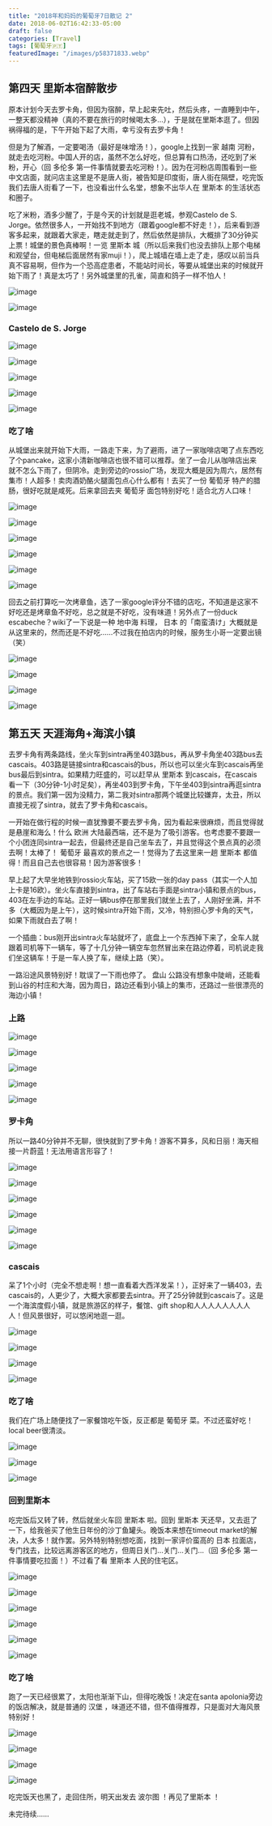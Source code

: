 ```yaml
---
title: "2018年和妈妈的葡萄牙7日散记 2"
date: 2018-06-02T16:42:33-05:00
draft: false
categories: [Travel]
tags: [葡萄牙🇵🇹]
featuredImage: "/images/p58371833.webp"
---
```


## 第四天 里斯本宿醉散步

原本计划今天去罗卡角，但因为宿醉，早上起来先吐，然后头疼，一直睡到中午，一整天都没精神（真的不要在旅行的时候喝太多…），于是就在里斯本逛了。但因祸得福的是，下午开始下起了大雨，幸亏没有去罗卡角！
<!--more-->
但是为了解酒，一定要喝汤（最好是味增汤！），google上找到一家 越南 河粉，就走去吃河粉。中国人开的店，虽然不怎么好吃，但总算有口热汤，还吃到了米粉，开心（回 多伦多 第一件事情就要去吃河粉！）。因为在河粉店周围看到一些中文店面，就问店主这里是不是唐人街，被告知是印度街，唐人街在隔壁，吃完饭我们去唐人街看了一下，也没看出什么名堂，想象不出华人在 里斯本 的生活状态和圈子。

吃了米粉，酒多少醒了，于是今天的计划就是逛老城，参观Castelo de S. Jorge。依然很多人，一开始找不到地方（跟着google都不好走！），后来看到游客多起来，就跟着大家走，瞎走就走到了，然后依然是排队，大概排了30分钟买上票！城堡的景色真棒啊！一览 里斯本 城（所以后来我们也没去排队上那个电梯和观望台，但电梯后面居然有家muji！），爬上城墙在墙上走了走，感叹以前当兵真不容易啊，但作为一个恐高症患者，不能站时间长，等要从城堡出来的时候就开始下雨了！真是太巧了！另外城堡里的孔雀，简直和鸽子一样不怕人！

![image](/images/p58371728.webp)

![image](/images/p58371729.webp)


### Castelo de S. Jorge

![image](/images/p58371731.webp)

![image](/images/p58371732.webp)

![image](/images/p58371733.webp)

![image](/images/p58371734.webp)

![image](/images/p58371735.webp)

### 吃了啥

从城堡出来就开始下大雨，一路走下来，为了避雨，进了一家咖啡店喝了点东西吃了个pancake，这家小清新咖啡店也很不错可以推荐。坐了一会儿从咖啡店出来就不怎么下雨了，但阴冷。走到旁边的rossio广场，发现大概是因为周六，居然有集市！人超多！卖肉酒奶酪火腿面包点心什么都有！去买了一份 葡萄牙 特产的腊肠，很好吃就是咸死。后来拿回去夹 葡萄牙 面包特别好吃！适合北方人口味！

![image](/images/p58371749.webp)

![image](/images/p58371751.webp)

![image](/images/p58371744.webp)

![image](/images/p58371745.webp)

![image](/images/p58371747.webp)

![image](/images/p58371748.webp)


回去之前打算吃一次烤章鱼，选了一家google评分不错的店吃，不知道是这家不好吃还是烤章鱼不好吃，总之就是不好吃，没有味道！另外点了一份duck escabeche？wiki了一下说是一种 地中海 料理， 日本 的「南蛮漬け」大概就是从这里来的，然而还是不好吃……不过我在拍店内的时候，服务生小哥一定要出镜（笑）

![image](/images/p58371776.webp)

![image](/images/p58371779.webp)

![image](/images/p58371775.webp)

![image](/images/p58371778.webp)



## 第五天 天涯海角+海滨小镇

去罗卡角有两条路线，坐火车到sintra再坐403路bus，再从罗卡角坐403路bus去cascais。403路是链接sintra和cascais的bus，所以也可以坐火车到cascais再坐bus最后到sintra。如果精力旺盛的，可以赶早从 里斯本 到cascais，在cascais看一下（30分钟-1小时足矣），再坐403到罗卡角，下午坐403到sintra再逛sintra的景点。我们第一因为没精力，第二我对sintra那两个城堡比较嫌弃，太丑，所以直接无视了sintra，就去了罗卡角和cascais。

一开始在做行程的时候一直犹豫要不要去罗卡角，因为看起来很麻烦，而且觉得就是悬崖和海么！什么 欧洲 大陆最西端，还不是为了吸引游客。也考虑要不要跟一个小团连同sintra一起去，但最终还是自己坐车去了，并且觉得这个景点真的必须去啊！太棒了！ 葡萄牙 最喜欢的景点之一！觉得为了去这里来一趟 里斯本 都值得！而且自己去也很容易！因为游客很多！

早上起了大早坐地铁到rossio火车站，买了15欧一张的day pass（其实一个人加上卡是16欧）。坐火车直接到sintra，出了车站右手面是sintra小镇和景点的bus，403在左手边的车站。正好一辆bus停在那里我们就坐上去了，人刚好坐满，并不多（大概因为是上午），这时候sintra开始下雨，又冷，特别担心罗卡角的天气，如果下雨就白去了啊！

一个插曲：bus刚开出sintra火车站就坏了，底盘上一个东西掉下来了，全车人就跟着司机等下一辆车，等了十几分钟一辆空车忽然冒出来在路边停着，司机说走我们坐这辆车！于是一车人换了车，继续上路（笑）。

一路沿途风景特别好！耽误了一下雨也停了。 盘山 公路没有想象中陡峭，还能看到山谷的村庄和大海，因为周日，路边还看到小镇上的集市，还路过一些很漂亮的海边小镇！

### 上路

![image](/images/p58371814.webp)

![image](/images/p58371809.webp)

![image](/images/p58371810.webp)

![image](/images/p58371816.webp)

![image](/images/p58371821.webp)

### 罗卡角

所以一路40分钟并不无聊，很快就到了罗卡角！游客不算多，风和日丽！海天相接一片蔚蓝！无法用语言形容了！

![image](/images/p58371833.webp)

![image](/images/p58371834.webp)

![image](/images/p58371835.webp)

![image](/images/p58371836.webp)

![image](/images/p58371837.webp)

![image](/images/p58371838.webp)


### cascais

呆了1个小时（完全不想走啊！想一直看着大西洋发呆！），正好来了一辆403，去cascais的，人更少了，大概大家都要去sintra。开了25分钟就到cascais了。这是一个海滨度假小镇，就是旅游区的样子，餐馆、gift shop和人人人人人人人人人！但风景很好，可以悠闲地逛一逛。

![image](/images/p58371847.webp)

![image](/images/p58371850.webp)

![image](/images/p58371851.webp)

![image](/images/p58371852.webp)


### 吃了啥

我们在广场上随便找了一家餐馆吃午饭，反正都是 葡萄牙 菜。不过还蛮好吃！local beer很清淡。

![image](/images/p58371862.webp)

![image](/images/p58371863.webp)

![image](/images/p58371865.webp)


### 回到里斯本

吃完饭后又转了转，然后就坐火车回 里斯本 啦。回到 里斯本 天还早，又去逛了一下，给我爸买了他生日年份的沙丁鱼罐头。晚饭本来想在timeout market的解决，人太多！就作罢。另外特别特别想吃面，找到一家评价蛮高的 日本 拉面店，专门找去，比较远离游客区的地方，但周日关门…关门…关门…（回 多伦多 第一件事情要吃拉面！）不过看了看 里斯本 人民的住宅区。

![image](/images/p58371880.webp)

![image](/images/p58371881.webp)

![image](/images/p58371882.webp)

![image](/images/p58371883.webp)

![image](/images/p58371884.webp)

![image](/images/p58371885.webp)



### 吃了啥

跑了一天已经很累了，太阳也渐渐下山，但得吃晚饭！决定在santa apolonia旁边的饭店解决，就是普通的 汉堡 ，味道还不错，但不值得推荐，只是面对大海风景特别好！

![image](/images/p58371887.webp)

![image](/images/p58371889.webp)

![image](/images/p58371890.webp)

![image](/images/p58371893.webp)


吃完饭天也黑了，走回住所，明天出发去 波尔图 ！再见了里斯本 ！

未完待续……




